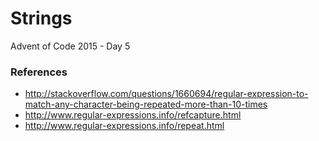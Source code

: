 # Strings

Advent of Code 2015 - Day 5

### References
* http://stackoverflow.com/questions/1660694/regular-expression-to-match-any-character-being-repeated-more-than-10-times
* http://www.regular-expressions.info/refcapture.html
* http://www.regular-expressions.info/repeat.html

